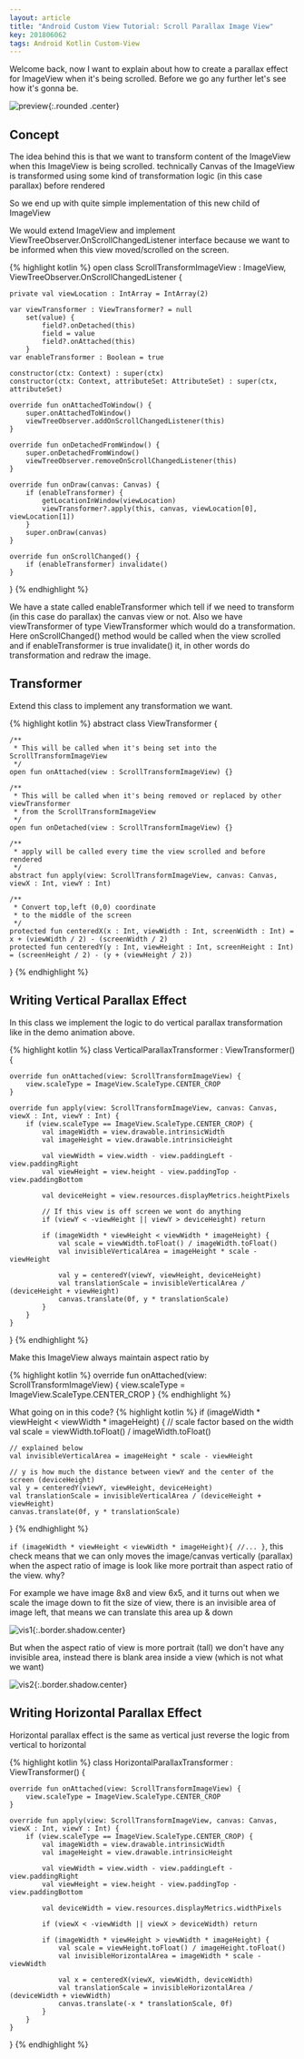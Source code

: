 ```yaml
---
layout: article
title: "Android Custom View Tutorial: Scroll Parallax Image View"
key: 201806062
tags: Android Kotlin Custom-View
---
```


Welcome back, now I want to explain about how to create a parallax effect for ImageView when it's being scrolled. Before we go any further let's see how it's gonna be.

<!--more-->

![preview](/assets/images/seiv/screenshot_1.gif){:.rounded .center}

## Concept
The idea behind this is that we want to transform content of the ImageView when this ImageView is being scrolled. technically Canvas of the ImageView is transformed using some kind of transformation logic (in this case parallax) before rendered

So we end up with quite simple implementation of this new child of ImageView

We would extend ImageView and implement ViewTreeObserver.OnScrollChangedListener interface because we want to be informed when this view moved/scrolled on the screen.

{% highlight kotlin %}
open class ScrollTransformImageView : ImageView, ViewTreeObserver.OnScrollChangedListener {

    private val viewLocation : IntArray = IntArray(2)

    var viewTransformer : ViewTransformer? = null
        set(value) {
            field?.onDetached(this)
            field = value
            field?.onAttached(this)
        }
    var enableTransformer : Boolean = true

    constructor(ctx: Context) : super(ctx)
    constructor(ctx: Context, attributeSet: AttributeSet) : super(ctx, attributeSet)

    override fun onAttachedToWindow() {
        super.onAttachedToWindow()
        viewTreeObserver.addOnScrollChangedListener(this)
    }

    override fun onDetachedFromWindow() {
        super.onDetachedFromWindow()
        viewTreeObserver.removeOnScrollChangedListener(this)
    }

    override fun onDraw(canvas: Canvas) {
        if (enableTransformer) {
            getLocationInWindow(viewLocation)
            viewTransformer?.apply(this, canvas, viewLocation[0], viewLocation[1])
        }
        super.onDraw(canvas)
    }

    override fun onScrollChanged() {
        if (enableTransformer) invalidate()
    }
}
{% endhighlight %}

We have a state called enableTransformer which tell if we need to transform (in this case do parallax) the canvas view or not. Also we have viewTransformer of type ViewTransformer which would do a transformation.
Here onScrollChanged() method would be called when the view scrolled and if enableTransformer is true invalidate() it, in other words do transformation and redraw the image.

## Transformer

Extend this class to implement any transformation we want.

{% highlight kotlin %}
abstract class ViewTransformer {

    /**
     * This will be called when it's being set into the ScrollTransformImageView
     */
    open fun onAttached(view : ScrollTransformImageView) {}

    /**
     * This will be called when it's being removed or replaced by other viewTransformer
     * from the ScrollTransformImageView
     */
    open fun onDetached(view : ScrollTransformImageView) {}

    /**
     * apply will be called every time the view scrolled and before rendered
     */
    abstract fun apply(view: ScrollTransformImageView, canvas: Canvas, viewX : Int, viewY : Int)

    /**
     * Convert top,left (0,0) coordinate
     * to the middle of the screen
     */
    protected fun centeredX(x : Int, viewWidth : Int, screenWidth : Int) = x + (viewWidth / 2) - (screenWidth / 2)
    protected fun centeredY(y : Int, viewHeight : Int, screenHeight : Int) = (screenHeight / 2) - (y + (viewHeight / 2))
}
{% endhighlight %}

## Writing Vertical Parallax Effect

In this class we implement the logic to do vertical parallax transformation like in the demo animation above.

{% highlight kotlin %}
class VerticalParallaxTransformer : ViewTransformer() {

    override fun onAttached(view: ScrollTransformImageView) {
        view.scaleType = ImageView.ScaleType.CENTER_CROP
    }

    override fun apply(view: ScrollTransformImageView, canvas: Canvas, viewX : Int, viewY : Int) {
        if (view.scaleType == ImageView.ScaleType.CENTER_CROP) {
            val imageWidth = view.drawable.intrinsicWidth
            val imageHeight = view.drawable.intrinsicHeight

            val viewWidth = view.width - view.paddingLeft - view.paddingRight
            val viewHeight = view.height - view.paddingTop - view.paddingBottom

            val deviceHeight = view.resources.displayMetrics.heightPixels

            // If this view is off screen we wont do anything
            if (viewY < -viewHeight || viewY > deviceHeight) return

            if (imageWidth * viewHeight < viewWidth * imageHeight) {
                val scale = viewWidth.toFloat() / imageWidth.toFloat()
                val invisibleVerticalArea = imageHeight * scale - viewHeight

                val y = centeredY(viewY, viewHeight, deviceHeight)
                val translationScale = invisibleVerticalArea / (deviceHeight + viewHeight)
                canvas.translate(0f, y * translationScale)
            }
        }
    }
}
{% endhighlight %}

Make this ImageView always maintain aspect ratio by

{% highlight kotlin %}
override fun onAttached(view: ScrollTransformImageView) {
    view.scaleType = ImageView.ScaleType.CENTER_CROP
}
{% endhighlight %}

What going on in this code?
{% highlight kotlin %}
if (imageWidth * viewHeight < viewWidth * imageHeight) {
	// scale factor based on the width
	val scale = viewWidth.toFloat() / imageWidth.toFloat()

    // explained below
	val invisibleVerticalArea = imageHeight * scale - viewHeight

	// y is how much the distance between viewY and the center of the screen (deviceHeight)
	val y = centeredY(viewY, viewHeight, deviceHeight)
	val translationScale = invisibleVerticalArea / (deviceHeight + viewHeight)
	canvas.translate(0f, y * translationScale)
}
{% endhighlight %}

`if (imageWidth * viewHeight < viewWidth * imageHeight){ //... }`, this check means that we can only moves the image/canvas vertically (parallax) when the aspect ratio of image is look like more portrait than aspect ratio of the view. why?

For example we have image 8x8 and view 6x5, and it turns out when we scale the image down to fit the size of view, there is an invisible area of image left, that means we can translate this area up & down

![vis1](/assets/images/seiv/vis1.png){:.border.shadow.center}

But when the aspect ratio of view is more portrait (tall) we don't have any invisible area, instead there is blank area inside a view (which is not what we want)

![vis2](/assets/images/seiv/vis2.png){:.border.shadow.center}

## Writing Horizontal Parallax Effect

Horizontal parallax effect is the same as vertical just reverse the logic from vertical to horizontal

{% highlight kotlin %}
class HorizontalParallaxTransformer : ViewTransformer() {

    override fun onAttached(view: ScrollTransformImageView) {
        view.scaleType = ImageView.ScaleType.CENTER_CROP
    }

    override fun apply(view: ScrollTransformImageView, canvas: Canvas, viewX : Int, viewY : Int) {
        if (view.scaleType == ImageView.ScaleType.CENTER_CROP) {
            val imageWidth = view.drawable.intrinsicWidth
            val imageHeight = view.drawable.intrinsicHeight

            val viewWidth = view.width - view.paddingLeft - view.paddingRight
            val viewHeight = view.height - view.paddingTop - view.paddingBottom

            val deviceWidth = view.resources.displayMetrics.widthPixels

            if (viewX < -viewWidth || viewX > deviceWidth) return

            if (imageWidth * viewHeight > viewWidth * imageHeight) {
                val scale = viewHeight.toFloat() / imageHeight.toFloat()
                val invisibleHorizontalArea = imageWidth * scale - viewWidth

                val x = centeredX(viewX, viewWidth, deviceWidth)
                val translationScale = invisibleHorizontalArea / (deviceWidth + viewWidth)
                canvas.translate(-x * translationScale, 0f)
            }
        }
    }

}
{% endhighlight %}